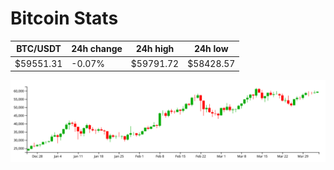 # Bitcoin Stats

BTC/USDT|24h change|24h high|24h low|
|---|---|---|---|
|$59551.31|-0.07%|$59791.72|$58428.57|

<img src="./chart.svg">
